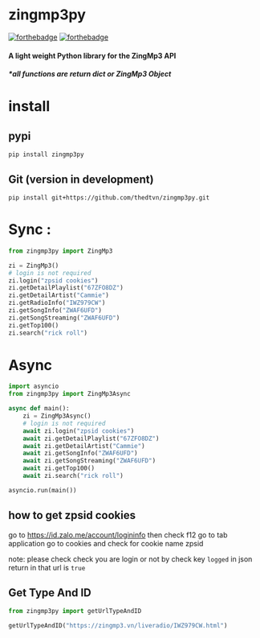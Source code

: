 # zingmp3py
[![forthebadge](https://forthebadge.com/images/badges/made-with-python.svg)](https://forthebadge.com) [![forthebadge](https://forthebadge.com/images/badges/built-with-love.svg)](https://forthebadge.com)
#### A light weight Python library for the ZingMp3 API
##### *all functions are return dict or ZingMp3 Object

# install 

## pypi
```
pip install zingmp3py
```

## Git (version in development)
```
pip install git+https://github.com/thedtvn/zingmp3py.git
```


# Sync :
```py
from zingmp3py import ZingMp3

zi = ZingMp3()
# login is not required 
zi.login("zpsid cookies")
zi.getDetailPlaylist("67ZFO8DZ")
zi.getDetailArtist("Cammie")
zi.getRadioInfo("IWZ979CW")
zi.getSongInfo("ZWAF6UFD")
zi.getSongStreaming("ZWAF6UFD")
zi.getTop100()
zi.search("rick roll")
```

# Async
```py
import asyncio
from zingmp3py import ZingMp3Async

async def main():
    zi = ZingMp3Async()
    # login is not required 
    await zi.login("zpsid cookies")
    await zi.getDetailPlaylist("67ZFO8DZ")
    await zi.getDetailArtist("Cammie")
    await zi.getSongInfo("ZWAF6UFD")
    await zi.getSongStreaming("ZWAF6UFD")
    await zi.getTop100()
    await zi.search("rick roll")

asyncio.run(main())
```

## how to get zpsid cookies

go to https://id.zalo.me/account/logininfo then check f12 go to tab application go to cookies and check for cookie name zpsid

note: please check check you are login or not by check key  `logged` in json return in that url is `true`

## Get Type And ID

```py
from zingmp3py import getUrlTypeAndID

getUrlTypeAndID("https://zingmp3.vn/liveradio/IWZ979CW.html")
```

